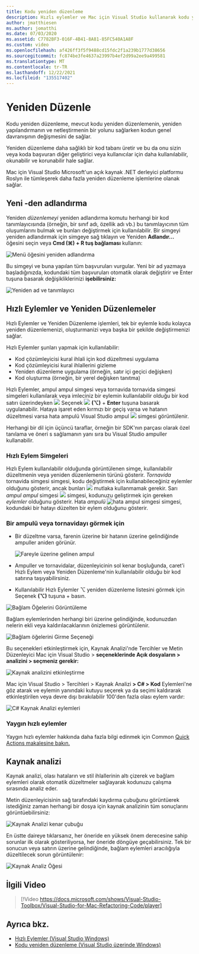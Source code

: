 ```yaml
---
title: Kodu yeniden düzenleme
description: Hızlı eylemler ve Mac için Visual Studio kullanarak kodu yenidenfining.
author: jmatthiesen
ms.author: jomatthi
ms.date: 07/03/2020
ms.assetid: C7782BF3-016F-4B41-8A81-85FC540A1A8F
ms.custom: video
ms.openlocfilehash: af426ff3f5f9488cd15fdc2f1a239b1777d38656
ms.sourcegitcommit: fc874be3fe4637a23997b4ef2d99a2ee9a499581
ms.translationtype: MT
ms.contentlocale: tr-TR
ms.lasthandoff: 12/22/2021
ms.locfileid: "135517402"
---
```

# <a name="refactoring"></a>Yeniden Düzenle

Kodu yeniden düzenleme, mevcut kodu yeniden düzenlemenin, yeniden yapılandırmanın ve netleştirmenin bir yolunu sağlarken kodun genel davranışının değişmesini de sağlar.

Yeniden düzenleme daha sağlıklı bir kod tabanı üretir ve bu da onu sizin veya koda başvuran diğer geliştirici veya kullanıcılar için daha kullanılabilir, okunabilir ve korunabilir hale sağlar.

Mac için Visual Studio Microsoft'un açık kaynak .NET derleyici platformu Roslyn ile tümleşerek daha fazla yeniden düzenleme işlemlerine olanak sağlar.

## <a name="renaming"></a>Yeni -den adlandırma

Yeniden *düzenlemeyi* yeniden adlandırma komutu herhangi bir kod tanımlayıcısında (örneğin, bir sınıf adı, özellik adı vb.) bu tanımlayıcının tüm oluşumlarını bulmak ve bunları değiştirmek için kullanılabilir. Bir simgeyi yeniden adlandırmak için simgeye sağ tıklayın ve Yeniden **Adlandır...** öğesini seçin veya **Cmd (⌘) + R tuş bağlaması** kullanın:

![Menü öğesini yeniden adlandırma](media/refactoring-renaming1.png)

Bu simgeyi ve buna yapılan tüm başvuruları vurgular. Yeni bir ad yazmaya başladığınızda, kodundaki tüm başvuruları otomatik olarak değiştirir ve Enter tuşuna basarak değişikliklerinizi **işebilirsiniz:**

![Yeniden ad ve tanımlayıcı](media/refactoring-renaming2.png)

## <a name="quick-actions-and-refactorings"></a>Hızlı Eylemler ve Yeniden Düzenlemeler

Hızlı Eylemler ve Yeniden Düzenleme işlemleri, tek bir eylemle kodu kolayca yeniden düzenlemenizi, oluşturmanizi veya başka bir şekilde değiştirmenizi sağlar.

Hızlı Eylemler şunları yapmak için kullanılabilir:

* Kod çözümleyicisi kural ihlali için kod düzeltmesi uygulama
* Kod çözümleyicisi kural ihlallerini gizleme
* Yeniden düzenleme uygulama (örneğin, satır içi geçici değişken)
* Kod oluşturma (örneğin, bir yerel değişken tanıtma)

Hızlı Eylemler, ampul ampul simgesi veya tornavida tornavida simgesi simgeleri kullanılarak veya imleciniz bir eylemin kullanılabilir olduğu bir kod satırı üzerindeyken ![ ](media/quick-actions-light-bulb-icon.png) Seçenek ![ ](media/quick-actions-screwdriver-icon.png) **(⌥)** + **Enter** tuşuna basarak uygulanabilir. Hataya işaret eden kırmızı bir geçiş varsa ve hatanın düzeltmesi varsa hata ampulü Visual Studio ampul ![ ](media/quick-actions-error-light-bulb-icon.png) simgesi görüntülenir.

Herhangi bir dil için üçüncü taraflar, örneğin bir SDK'nın parçası olarak özel tanılama ve öneri s sağlamanın yanı sıra bu Visual Studio ampuller kullanabilir.

### <a name="quick-action-icons"></a>Hızlı Eylem Simgeleri
Hızlı Eylem kullanılabilir olduğunda görüntülenen simge, kullanılabilir düzeltmenin veya yeniden düzenlemenin türünü gösterir. *Tornavida* tornavida simgesi simgesi, kodu değiştirmek için kullanabileceğiniz eylemler olduğunu gösterir, ancak bunları ![ ](media/quick-actions-screwdriver-icon.png) mutlaka kullanmamak gerekir. Sarı *ampul ampul* simgesi ![ ](media/quick-actions-light-bulb-icon.png) simgesi, kodunuzu geliştirmek için gereken *eylemler* olduğunu gösterir. Hata *ampulü* ![ hata ampul simgesi ](media/quick-actions-error-light-bulb-icon.png) simgesi, kodundaki bir hatayı düzelten bir eylem olduğunu gösterir.

### <a name="to-see-a-light-bulb-or-screwdriver"></a>Bir ampulü veya tornavidayı görmek için

- Bir düzeltme varsa, farenin üzerine bir hatanın üzerine gelindiğinde ampuller aniden görünür.

   ![Fareyle üzerine gelinen ampul](media/refactoring-lightbulb-hover.png)

- Ampuller ve tornavidalar, düzenleyicinin sol kenar boşluğunda, caret'i Hızlı Eylem veya Yeniden Düzenleme'nin kullanılabilir olduğu bir kod satırına taşıyabilirsiniz.

- Kullanılabilir Hızlı Eylemler ⌥ yeniden düzenleme listesini görmek için Seçenek **(⌥)** tuşuna +  basın.

![Bağlam Öğelerini Görüntüleme](media/refactoring-context-action.png)

Bağlam eylemlerinden herhangi biri üzerine gelindiğinde, kodunuzdan nelerin ekli veya kaldırılacaklarının önizlemesi görüntülenir.

![Bağlam öğelerini Girme Seçeneği](media/refactoring-image2a.png)

Bu seçenekleri etkinleştirmek için,  Kaynak Analizi'nde Tercihler ve Metin Düzenleyici Mac için Visual Studio > **seçeneklerinde Açık dosyaların > analizini > seçmeniz gerekir:**

![Kaynak analizini etkinleştirme](media/refactoring-options.png)

Mac için Visual Studio > Tercihleri > Kaynak Analizi **> C# > Kod** Eylemleri'ne göz atarak ve eylemin yanındaki kutuyu seçerek ya da seçimi kaldırarak etkinleştirilen veya devre dışı bırakılabilir 100'den fazla olası eylem vardır:

![C# Kaynak Analizi eylemleri](media/refactoring-image3a.png)

### <a name="common-quick-actions"></a>Yaygın hızlı eylemler

Yaygın hızlı eylemler hakkında daha fazla bilgi edinmek için Common [Quick Actions makalesine bakın.](/visualstudio/ide/common-quick-actions)

## <a name="source-analysis"></a>Kaynak analizi

Kaynak analizi, olası hataların ve stil ihlallerinin altı çizerek ve bağlam eylemleri olarak otomatik düzeltmeler sağlayarak kodunuzu çalışma sırasında analiz eder.

Metin düzenleyicisinin sağ tarafındaki kaydırma çubuğunu görüntüerek istediğiniz zaman herhangi bir dosya için kaynak analizinin tüm sonuçlarını görüntüebilirsiniz:

![Kaynak Analizi kenar çubuğu](media/refactoring-image4a.png)

En üstte daireye tıklarsanız, her öneride en yüksek önem derecesine sahip sorunlar ilk olarak gösteriliyorsa, her öneride döngüye geçabilirsiniz. Tek bir sonucun veya satırın üzerine gelindiğinde, bağlam eylemleri aracılığıyla düzeltilecek sorun görüntülenir:

![Kaynak Analiz Öğesi](media/refactoring-image5.png)

## <a name="related-video"></a>İlgili Video

> [!Video https://docs.microsoft.com/shows/Visual-Studio-Toolbox/Visual-Studio-for-Mac-Refactoring-Code/player]

## <a name="see-also"></a>Ayrıca bkz.

- [Hızlı Eylemler (Visual Studio Windows)](/visualstudio/ide/quick-actions)
- [Kodu yeniden düzenleme (Visual Studio üzerinde Windows)](/visualstudio/ide/refactoring-in-visual-studio)
